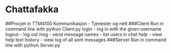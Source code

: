 # Chattafakka
##Procjet in TTM4100 Kommunikasjon - Tjenester og nett 
###Client
Run in command line with python Client.py
login <username> - log in with the given username
logout - log out
msg <message> - send message
names - list users in chat
help - view help text
history - view log of all sent messages
###Server
Run in command line with python Server.py
